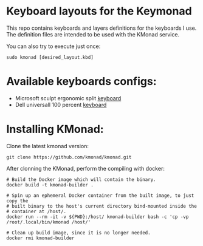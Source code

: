# Keyboard layouts for the Keymonad 

This repo contains keyboards and layers definitions for
the keyboards I use. The definition files are intended
to be used with the KMonad service.

You can also try to execute just once:
```shell
sudo kmonad [desired_layout.kbd]
```

# Available keyboards configs:

- Microsoft sculpt ergonomic split [keyboard](microsoft_sculpt.kbd)  
- Dell universall 100 percent [keyboard](dell_ansi_100.kbd)

# Installing KMonad:

Clone the latest kmonad version:
```git clone
git clone https://github.com/kmonad/kmonad.git
```

After clonning the KMonad, perform the compiling with docker:
```shell
# Build the Docker image which will contain the binary.
docker build -t kmonad-builder .

# Spin up an ephemeral Docker container from the built image, to just copy the
# built binary to the host's current directory bind-mounted inside the
# container at /host/.
docker run --rm -it -v ${PWD}:/host/ kmonad-builder bash -c 'cp -vp /root/.local/bin/kmonad /host/'

# Clean up build image, since it is no longer needed.
docker rmi kmonad-builder
```


